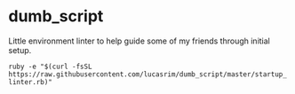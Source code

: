 # dumb_script

Little environment linter to help guide some of my friends through initial setup.

`ruby -e "$(curl -fsSL https://raw.githubusercontent.com/lucasrim/dumb_script/master/startup_linter.rb)" `
